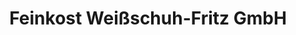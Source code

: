 ---
title: "Feinkost Weißschuh-Fritz GmbH"
url: /waiblingen/feinkost-weissschuh-fritz-gmbh/
shop: Metzgerei
---
